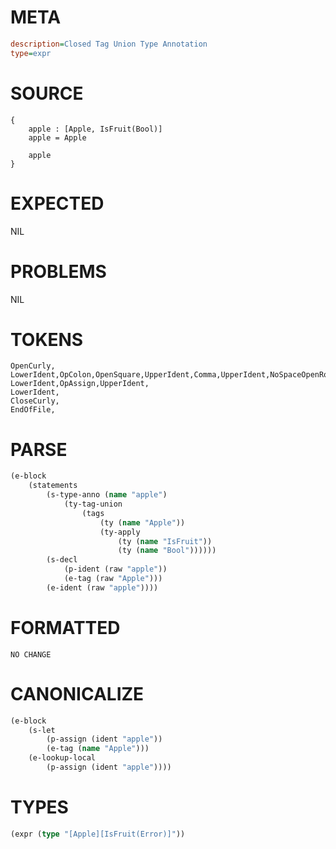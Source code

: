 # META
~~~ini
description=Closed Tag Union Type Annotation
type=expr
~~~
# SOURCE
~~~roc
{
	apple : [Apple, IsFruit(Bool)]
	apple = Apple

	apple
}
~~~
# EXPECTED
NIL
# PROBLEMS
NIL
# TOKENS
~~~zig
OpenCurly,
LowerIdent,OpColon,OpenSquare,UpperIdent,Comma,UpperIdent,NoSpaceOpenRound,UpperIdent,CloseRound,CloseSquare,
LowerIdent,OpAssign,UpperIdent,
LowerIdent,
CloseCurly,
EndOfFile,
~~~
# PARSE
~~~clojure
(e-block
	(statements
		(s-type-anno (name "apple")
			(ty-tag-union
				(tags
					(ty (name "Apple"))
					(ty-apply
						(ty (name "IsFruit"))
						(ty (name "Bool"))))))
		(s-decl
			(p-ident (raw "apple"))
			(e-tag (raw "Apple")))
		(e-ident (raw "apple"))))
~~~
# FORMATTED
~~~roc
NO CHANGE
~~~
# CANONICALIZE
~~~clojure
(e-block
	(s-let
		(p-assign (ident "apple"))
		(e-tag (name "Apple")))
	(e-lookup-local
		(p-assign (ident "apple"))))
~~~
# TYPES
~~~clojure
(expr (type "[Apple][IsFruit(Error)]"))
~~~
